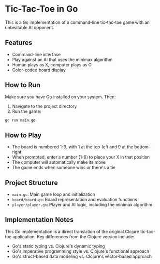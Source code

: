# Tic-Tac-Toe in Go

This is a Go implementation of a command-line tic-tac-toe game with an unbeatable AI opponent.

## Features

- Command-line interface
- Play against an AI that uses the minimax algorithm
- Human plays as X, computer plays as O
- Color-coded board display

## How to Run

Make sure you have Go installed on your system. Then:

1. Navigate to the project directory
2. Run the game:

```bash
go run main.go
```

## How to Play

- The board is numbered 1-9, with 1 at the top-left and 9 at the bottom-right
- When prompted, enter a number (1-9) to place your X in that position
- The computer will automatically make its move
- The game ends when someone wins or there's a tie

## Project Structure

- `main.go`: Main game loop and initialization
- `board/board.go`: Board representation and evaluation functions
- `player/player.go`: Player and AI logic, including the minimax algorithm

## Implementation Notes

This Go implementation is a direct translation of the original Clojure tic-tac-toe application.
Key differences from the Clojure version include:

- Go's static typing vs. Clojure's dynamic typing
- Go's imperative programming style vs. Clojure's functional approach
- Go's struct-based data modeling vs. Clojure's vector-based approach